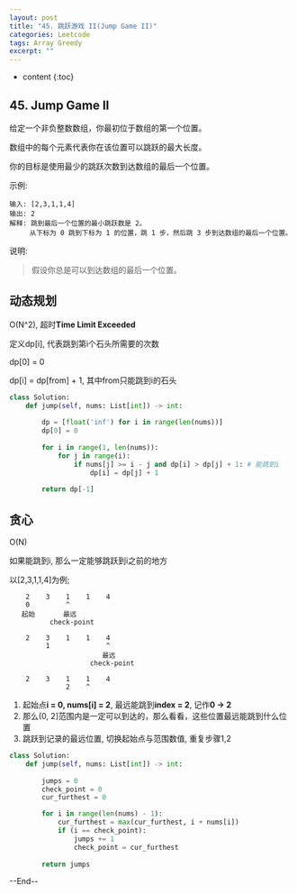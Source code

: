 ```yaml
---
layout: post
title: "45. 跳跃游戏 II(Jump Game II)"
categories: Leetcode
tags: Array Greedy
excerpt: ""
---
```


* content
{:toc}

## 45. Jump Game II

给定一个非负整数数组，你最初位于数组的第一个位置。

数组中的每个元素代表你在该位置可以跳跃的最大长度。

你的目标是使用最少的跳跃次数到达数组的最后一个位置。

示例:

```
输入: [2,3,1,1,4]
输出: 2
解释: 跳到最后一个位置的最小跳跃数是 2。
     从下标为 0 跳到下标为 1 的位置，跳 1 步，然后跳 3 步到达数组的最后一个位置。
```

说明:

> 假设你总是可以到达数组的最后一个位置。

## 动态规划

O(N^2), 超时**Time Limit Exceeded**

定义dp[i], 代表跳到第i个石头所需要的次数

dp[0] = 0

dp[i] = dp[from] + 1, 其中from只能跳到i的石头

```python
class Solution:
    def jump(self, nums: List[int]) -> int:
        
        dp = [float('inf') for i in range(len(nums))]
        dp[0] = 0
        
        for i in range(1, len(nums)):
            for j in range(i):
                if nums[j] >= i - j and dp[i] > dp[j] + 1: # 能跳到i
                    dp[i] = dp[j] + 1
        
        return dp[-1]
```

## 贪心

O(N)

如果能跳到i, 那么一定能够跳跃到i之前的地方

以[2,3,1,1,4]为例;

```
    2    3    1    1    4     
    0         ^
   起始       最远
          check-point

    2    3    1    1    4     
         1              ^
                       最远
                    check-point

    2    3    1    1    4     
              2    ^
```

1. 起始点**i = 0, nums[i] = 2**, 最远能跳到**index = 2**, 记作**0 -> 2**
2. 那么(0, 2]范围内是一定可以到达的，那么看看，这些位置最远能跳到什么位置
3. 跳跃到记录的最远位置, 切换起始点与范围数值, 重复步骤1,2

```python
class Solution:
    def jump(self, nums: List[int]) -> int:
        
        jumps = 0
        check_point = 0
        cur_furthest = 0

        for i in range(len(nums) - 1):
            cur_furthest = max(cur_furthest, i + nums[i])
            if (i == check_point):
                jumps += 1
                check_point = cur_furthest
        
        return jumps
```


--End--